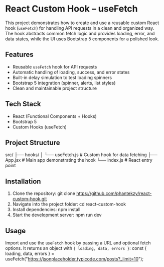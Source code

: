# React Custom Hook – useFetch
This project demonstrates how to create and use a reusable custom React hook (`useFetch`) for handling API requests in a clean and organized way. The hook abstracts common fetch logic and provides loading, error, and data states, while the UI uses Bootstrap 5 components for a polished look.

## Features
- Reusable `useFetch` hook for API requests
- Automatic handling of loading, success, and error states
- Built-in delay simulation to test loading spinners
- Bootstrap 5 integration (spinner, alerts, list styles)
- Clean and maintainable project structure

## Tech Stack
- React (Functional Components + Hooks)
- Bootstrap 5
- Custom Hooks (useFetch)

## Project Structure
src/
 ├── hooks/
 │    └── useFetch.js   # Custom hook for data fetching
 ├── App.jsx            # Main app demonstrating the hook
 └── index.js           # React entry point

## Installation
1. Clone the repository: git clone https://github.com/phantekzy/react-custom-hook.git
2. Navigate into the project folder: cd react-custom-hook
3. Install dependencies: npm install
4. Start the development server: npm run dev

## Usage
Import and use the `useFetch` hook by passing a URL and optional fetch options. It returns an object with `{ loading, data, errors }`:
const { loading, data, errors } = useFetch("https://jsonplaceholder.typicode.com/posts?_limit=10");


